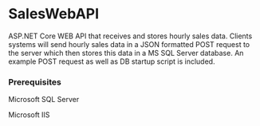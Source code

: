 # SalesWebAPI
ASP.NET Core WEB API that receives and stores hourly sales data. Clients systems will send hourly sales data in a JSON formatted POST 
request to the server which then stores this data in a MS SQL Server database. An example POST request as well as DB startup script is 
included.



### Prerequisites

Microsoft SQL Server

Microsoft IIS
